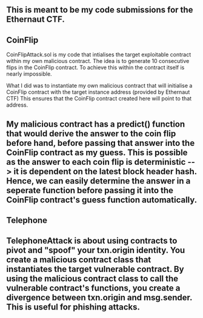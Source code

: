 This is meant to be my code submissions for the Ethernaut CTF.
-------------------------------------------------------------------------------------------------------------------------------------------------------------------------
CoinFlip
-------------------------------------------------------------------------------------------------------------------------------------------------------------------------
CoinFlipAttack.sol is my code that intialises the target exploitable contract within my own malicious contract.
The idea is to generate 10 consecutive flips in the CoinFlip contract. To achieve this within the contract itself is nearly impossible.

What I did was to instantiate my own malicious contract that will initialise a CoinFlip contract with the target instance address (provided by Ethernaut CTF)
This ensures that the CoinFlip contract created here will point to that address.

My malicious contract has a predict() function that would derive the answer to the coin flip before hand, before passing that answer into the CoinFlip contract as my guess. This is possible as the answer to each coin flip is deterministic --> it is dependent on the latest block header hash. Hence, we can easily determine the answer in a seperate function before passing it into the CoinFlip contract's guess function automatically.
-------------------------------------------------------------------------------------------------------------------------------------------------------------------------
Telephone
-------------------------------------------------------------------------------------------------------------------------------------------------------------------------
TelephoneAttack is about using contracts to pivot and "spoof" your txn.origin identity. You create a malicious contract class that instantiates the target vulnerable contract. By using the malicious contract class to call the vulnerable contract's functions, you create a divergence between txn.origin and msg.sender. This is useful for phishing attacks.
-------------------------------------------------------------------------------------------------------------------------------------------------------------------------